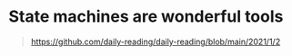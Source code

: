# State machines are wonderful tools

> https://github.com/daily-reading/daily-reading/blob/main/2021/1/2